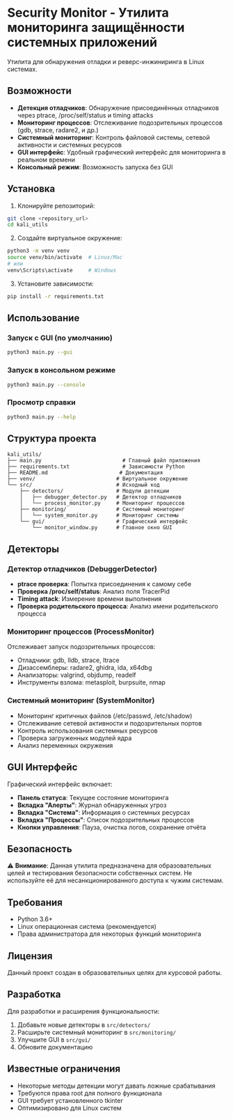 # Security Monitor - Утилита мониторинга защищённости системных приложений

Утилита для обнаружения отладки и реверс-инжиниринга в Linux системах.

## Возможности

- **Детекция отладчиков**: Обнаружение присоединённых отладчиков через ptrace, /proc/self/status и timing attacks
- **Мониторинг процессов**: Отслеживание подозрительных процессов (gdb, strace, radare2, и др.)
- **Системный мониторинг**: Контроль файловой системы, сетевой активности и системных ресурсов
- **GUI интерфейс**: Удобный графический интерфейс для мониторинга в реальном времени
- **Консольный режим**: Возможность запуска без GUI

## Установка

1. Клонируйте репозиторий:
```bash
git clone <repository_url>
cd kali_utils
```

2. Создайте виртуальное окружение:
```bash
python3 -m venv venv
source venv/bin/activate  # Linux/Mac
# или
venv\Scripts\activate     # Windows
```

3. Установите зависимости:
```bash
pip install -r requirements.txt
```

## Использование

### Запуск с GUI (по умолчанию)
```bash
python3 main.py --gui
```

### Запуск в консольном режиме
```bash
python3 main.py --console
```

### Просмотр справки
```bash
python3 main.py --help
```

## Структура проекта

```
kali_utils/
├── main.py                          # Главный файл приложения
├── requirements.txt                 # Зависимости Python
├── README.md                       # Документация
├── venv/                          # Виртуальное окружение
└── src/                           # Исходный код
    ├── detectors/                 # Модули детекции
    │   ├── debugger_detector.py   # Детектор отладчиков
    │   └── process_monitor.py     # Мониторинг процессов
    ├── monitoring/                # Системный мониторинг
    │   └── system_monitor.py      # Мониторинг системы
    └── gui/                       # Графический интерфейс
        └── monitor_window.py      # Главное окно GUI
```

## Детекторы

### Детектор отладчиков (DebuggerDetector)
- **ptrace проверка**: Попытка присоединения к самому себе
- **Проверка /proc/self/status**: Анализ поля TracerPid
- **Timing attack**: Измерение времени выполнения
- **Проверка родительского процесса**: Анализ имени родительского процесса

### Мониторинг процессов (ProcessMonitor)
Отслеживает запуск подозрительных процессов:
- Отладчики: gdb, lldb, strace, ltrace
- Дизассемблеры: radare2, ghidra, ida, x64dbg
- Анализаторы: valgrind, objdump, readelf
- Инструменты взлома: metasploit, burpsuite, nmap

### Системный мониторинг (SystemMonitor)
- Мониторинг критичных файлов (/etc/passwd, /etc/shadow)
- Отслеживание сетевой активности и подозрительных портов
- Контроль использования системных ресурсов
- Проверка загруженных модулей ядра
- Анализ переменных окружения

## GUI Интерфейс

Графический интерфейс включает:
- **Панель статуса**: Текущее состояние мониторинга
- **Вкладка "Алерты"**: Журнал обнаруженных угроз
- **Вкладка "Система"**: Информация о системных ресурсах
- **Вкладка "Процессы"**: Список подозрительных процессов
- **Кнопки управления**: Пауза, очистка логов, сохранение отчёта

## Безопасность

⚠️ **Внимание**: Данная утилита предназначена для образовательных целей и тестирования безопасности собственных систем. Не используйте её для несанкционированного доступа к чужим системам.

## Требования

- Python 3.6+
- Linux операционная система (рекомендуется)
- Права администратора для некоторых функций мониторинга

## Лицензия

Данный проект создан в образовательных целях для курсовой работы.

## Разработка

Для разработки и расширения функциональности:

1. Добавьте новые детекторы в `src/detectors/`
2. Расширьте системный мониторинг в `src/monitoring/`
3. Улучшите GUI в `src/gui/`
4. Обновите документацию

## Известные ограничения

- Некоторые методы детекции могут давать ложные срабатывания
- Требуются права root для полного функционала
- GUI требует установленного tkinter
- Оптимизировано для Linux систем